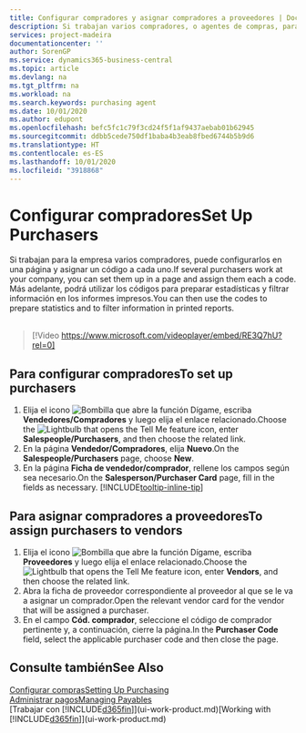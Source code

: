 ```yaml
---
title: Configurar compradores y asignar compradores a proveedores | Documentos de Microsoft
description: Si trabajan varios compradores, o agentes de compras, para su empresa, puede organizarlos para análisis estadísticos.
services: project-madeira
documentationcenter: ''
author: SorenGP
ms.service: dynamics365-business-central
ms.topic: article
ms.devlang: na
ms.tgt_pltfrm: na
ms.workload: na
ms.search.keywords: purchasing agent
ms.date: 10/01/2020
ms.author: edupont
ms.openlocfilehash: befc5fc1c79f3cd24f5f1af9437aebab01b62945
ms.sourcegitcommit: ddbb5cede750df1baba4b3eab8fbed6744b5b9d6
ms.translationtype: HT
ms.contentlocale: es-ES
ms.lasthandoff: 10/01/2020
ms.locfileid: "3918868"
---
```

# <a name="set-up-purchasers"></a><span data-ttu-id="5d2fd-103">Configurar compradores</span><span class="sxs-lookup"><span data-stu-id="5d2fd-103">Set Up Purchasers</span></span>
<span data-ttu-id="5d2fd-104">Si trabajan para la empresa varios compradores, puede configurarlos en una página y asignar un código a cada uno.</span><span class="sxs-lookup"><span data-stu-id="5d2fd-104">If several purchasers work at your company, you can set them up in a page and assign them each a code.</span></span> <span data-ttu-id="5d2fd-105">Más adelante, podrá utilizar los códigos para preparar estadísticas y filtrar información en los informes impresos.</span><span class="sxs-lookup"><span data-stu-id="5d2fd-105">You can then use the codes to prepare statistics and to filter information in printed reports.</span></span><br><br>  

> [!Video https://www.microsoft.com/videoplayer/embed/RE3Q7hU?rel=0]

## <a name="to-set-up-purchasers"></a><span data-ttu-id="5d2fd-106">Para configurar compradores</span><span class="sxs-lookup"><span data-stu-id="5d2fd-106">To set up purchasers</span></span>
1. <span data-ttu-id="5d2fd-107">Elija el icono ![Bombilla que abre la función Dígame](media/ui-search/search_small.png "Dígame qué desea hacer"), escriba **Vendedores/Compradores** y luego elija el enlace relacionado.</span><span class="sxs-lookup"><span data-stu-id="5d2fd-107">Choose the ![Lightbulb that opens the Tell Me feature](media/ui-search/search_small.png "Tell me what you want to do") icon, enter **Salespeople/Purchasers**, and then choose the related link.</span></span>
2. <span data-ttu-id="5d2fd-108">En la página **Vendedor/Compradores**, elija **Nuevo**.</span><span class="sxs-lookup"><span data-stu-id="5d2fd-108">On the **Salespeople/Purchasers** page, choose **New**.</span></span>
3. <span data-ttu-id="5d2fd-109">En la página **Ficha de vendedor/comprador**, rellene los campos según sea necesario.</span><span class="sxs-lookup"><span data-stu-id="5d2fd-109">On the **Salesperson/Purchaser Card** page, fill in the fields as necessary.</span></span> [!INCLUDE[tooltip-inline-tip](includes/tooltip-inline-tip_md.md)]

## <a name="to-assign-purchasers-to-vendors"></a><span data-ttu-id="5d2fd-110">Para asignar compradores a proveedores</span><span class="sxs-lookup"><span data-stu-id="5d2fd-110">To assign purchasers to vendors</span></span>
1. <span data-ttu-id="5d2fd-111">Elija el icono ![Bombilla que abre la función Dígame](media/ui-search/search_small.png "Dígame qué desea hacer"), escriba **Proveedores** y luego elija el enlace relacionado.</span><span class="sxs-lookup"><span data-stu-id="5d2fd-111">Choose the ![Lightbulb that opens the Tell Me feature](media/ui-search/search_small.png "Tell me what you want to do") icon, enter **Vendors**, and then choose the related link.</span></span>
2. <span data-ttu-id="5d2fd-112">Abra la ficha de proveedor correspondiente al proveedor al que se le va a asignar un comprador.</span><span class="sxs-lookup"><span data-stu-id="5d2fd-112">Open the relevant vendor card for the vendor that will be assigned a purchaser.</span></span>
3. <span data-ttu-id="5d2fd-113">En el campo **Cód. comprador**, seleccione el código de comprador pertinente y, a continuación, cierre la página.</span><span class="sxs-lookup"><span data-stu-id="5d2fd-113">In the **Purchaser Code** field, select the applicable purchaser code and then close the page.</span></span>

## <a name="see-also"></a><span data-ttu-id="5d2fd-114">Consulte también</span><span class="sxs-lookup"><span data-stu-id="5d2fd-114">See Also</span></span>
[<span data-ttu-id="5d2fd-115">Configurar compras</span><span class="sxs-lookup"><span data-stu-id="5d2fd-115">Setting Up Purchasing</span></span>](purchasing-setup-purchasing.md)  
[<span data-ttu-id="5d2fd-116">Administrar pagos</span><span class="sxs-lookup"><span data-stu-id="5d2fd-116">Managing Payables</span></span>](payables-manage-payables.md)  
<span data-ttu-id="5d2fd-117">[Trabajar con [!INCLUDE[d365fin](includes/d365fin_md.md)]](ui-work-product.md)</span><span class="sxs-lookup"><span data-stu-id="5d2fd-117">[Working with [!INCLUDE[d365fin](includes/d365fin_md.md)]](ui-work-product.md)</span></span>
